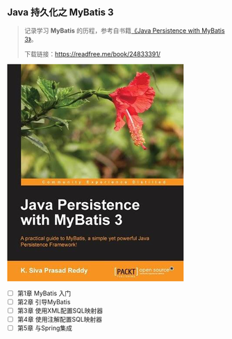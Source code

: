 ## Java 持久化之 MyBatis 3

> 记录学习 **MyBatis** 的历程，参考自书籍[《Java Persistence with MyBatis  3》](https://book.douban.com/subject/24833391/)。
>
> 下载链接：<https://readfree.me/book/24833391/> 

![Java Persistence with MyBatis 3](assets/s27072137.jpg)

- [ ] 第1章 MyBatis 入门
- [ ] 第2章 引导MyBatis
- [ ] 第3章 使用XML配置SQL映射器
- [ ] 第4章 使用注解配置SQL映射器
- [ ] 第5章 与Spring集成